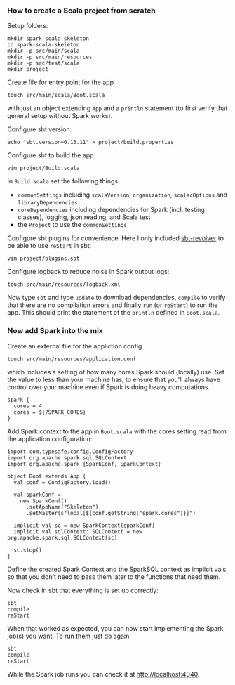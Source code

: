 ### How to create a Scala project from scratch

Setup folders:
```
mkdir spark-scala-skeleton
cd spark-scala-skeleton
mkdir -p src/main/scala
mkdir -p src/main/resources
mkdir -p src/test/scala
mkdir project
```

Create file for entry point for the app
```
touch src/main/scala/Boot.scala
```
with just an object extending `App` and a `println` statement (to first verify that general setup without Spark works). 

Configure sbt version:
```
echo "sbt.version=0.13.11" > project/build.properties
```

Configure sbt to build the app:
```
vim project/Build.scala
```
In `Build.scala` set the following things:
* `commonSettings` including `scalaVersion`, `organization`, `scalacOptions` and `libraryDependencies`
* `coreDependencies` including dependencies for Spark (incl. testing classes), logging, json reading, and Scala test
* the `Project` to use the `commonSettings`

Configure sbt plugins for convenience. 
Here I only included [sbt-revolver](https://github.com/spray/sbt-revolver) to be able to use `reStart` in sbt:
```
vim project/plugins.sbt
```

Configure logback to reduce noise in Spark output logs:
```
touch src/main/resources/logback.xml
```

Now type `sbt` and type `update` to download dependencies, 
`compile` to verify that there are no compilation errors and finally
`run` (or `reStart`) to run the app.
This should print the statement of the `println` defined in `Boot.scala`.

### Now add Spark into the mix

Create an external file for the appliction config
```
touch src/main/resources/application.conf
```
which includes a setting of how many cores Spark should (locally) use.
Set the value to less than your machine has, to ensure that you'll always
have control over your machine even if Spark is doing heavy computations.
```
spark {
  cores = 4
  cores = ${?SPARK_CORES}
}
```

Add Spark context to the app in `Boot.scala` with the cores setting read from the application configuration:
```
import com.typesafe.config.ConfigFactory
import org.apache.spark.sql.SQLContext
import org.apache.spark.{SparkConf, SparkContext}

object Boot extends App {
  val conf = ConfigFactory.load()

  val sparkConf =
    new SparkConf()
      .setAppName("Skeleton")
      .setMaster(s"local[${conf.getString("spark.cores")}]")

  implicit val sc = new SparkContext(sparkConf)
  implicit val sqlContext: SQLContext = new org.apache.spark.sql.SQLContext(sc)
  
  sc.stop()
}
```

Define the created Spark Context and the SparkSQL context as implicit vals so that you don't need to pass them later
to the functions that need them.

Now check in sbt that everything is set up correctly:
```
sbt
compile
reStart
```

When that worked as expected, you can now start implementing the Spark job(s) you want. To run them just do again 
```
sbt
compile
reStart
```

While the Spark job runs you can check it at [http://localhost:4040](http://localhost:4040).